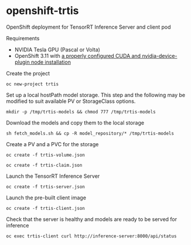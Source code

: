 # openshift-trtis
OpenShift deployment for TensorRT Inference Server and client pod

Requirements

* NVIDIA Tesla GPU (Pascal or Volta)
* OpenShift 3.11 with [a properly configured CUDA and nvidia-device-plugin node installation](https://blog.openshift.com/how-to-use-gpus-with-deviceplugin-in-openshift-3-10/)

Create the project

`oc new-project trtis`

Set up a local hostPath model storage. This step and the following may be modified to suit available PV or StorageClass options.

`mkdir -p /tmp/trtis-models && chmod 777 /tmp/trtis-models`

Download the models and copy them to the local storage

`sh fetch_models.sh && cp -R model_repository/* /tmp/trtis-models`

Create a PV and a PVC for the storage

`oc create -f trtis-volume.json`

`oc create -f trtis-claim.json`

Launch the TensorRT Inference Server

`oc create -f trtis-server.json`

Launch the pre-built client image

`oc create -f trtis-client.json`

Check that the server is healthy and models are ready to be served for inference

`oc exec trtis-client curl http://inference-server:8000/api/status`
